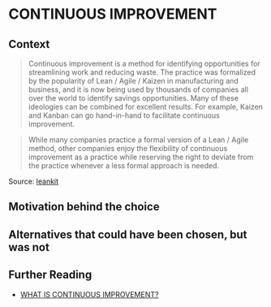 # CONTINUOUS IMPROVEMENT

## Context
> Continuous improvement is a method for identifying opportunities for streamlining work and reducing waste. The practice was formalized by the popularity of Lean / Agile / Kaizen in manufacturing and business, and it is now being used by thousands of companies all over the world to identify savings opportunities. Many of these ideologies can be combined for excellent results. For example, Kaizen and Kanban can go hand-in-hand to facilitate continuous improvement.

> While many companies practice a formal version of a Lean / Agile method, other companies enjoy the flexibility of continuous improvement as a practice while reserving the right to deviate from the practice whenever a less formal approach is needed.

Source: [leankit](https://leankit.com/learn/kanban/continuous-improvement/)

## Motivation behind the choice

## Alternatives that could have been chosen, but was not

## Further Reading
* [WHAT IS CONTINUOUS IMPROVEMENT?](https://leankit.com/learn/kanban/continuous-improvement/)
